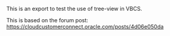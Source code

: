 This is an export to test the use of tree-view in VBCS.

This is based on the forum post:
https://cloudcustomerconnect.oracle.com/posts/4d06e050da
